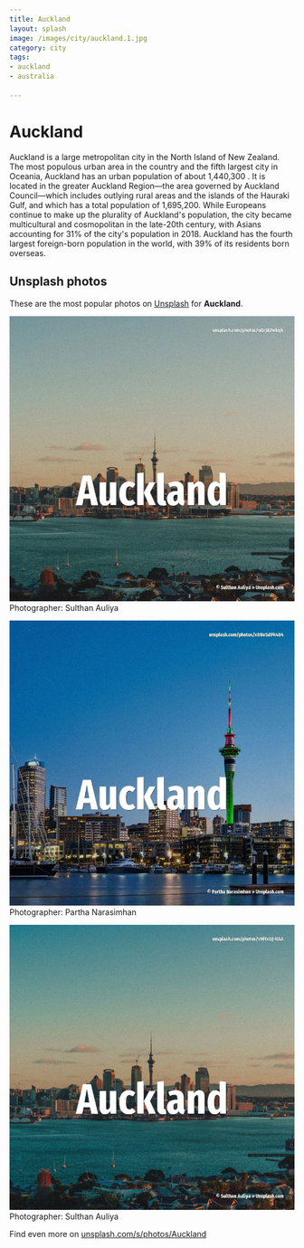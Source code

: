 ```yaml
---
title: Auckland
layout: splash
image: /images/city/auckland.1.jpg
category: city
tags:
- auckland
- australia

---
```

# Auckland

Auckland   is a large metropolitan city in the North Island of New Zealand. The most populous urban area in the country and the fifth largest city in Oceania, Auckland has an  urban population of about 1,440,300 . It is located in the greater Auckland Region—the area governed by Auckland Council—which includes  outlying rural areas and the islands of the Hauraki Gulf, and which has a total population of  1,695,200. While Europeans continue to make up the plurality of Auckland's population, the city became  multicultural and cosmopolitan in the late-20th century, with Asians accounting for 31% of the  city's population in 2018. Auckland has the fourth largest foreign-born population in the world, with 39% of its residents  born overseas. 

 
## Unsplash photos
These are the most popular photos on [Unsplash](https://unsplash.com) for **Auckland**.
 
![Auckland](/images/city/auckland.1.jpg)
Photographer:  Sulthan Auliya
 
![Auckland](/images/city/auckland.2.jpg)
Photographer:  Partha Narasimhan
 
![Auckland](/images/city/auckland.3.jpg)
Photographer:  Sulthan Auliya
 
Find even more on [unsplash.com/s/photos/Auckland](https://unsplash.com/s/photos/Auckland)
 

